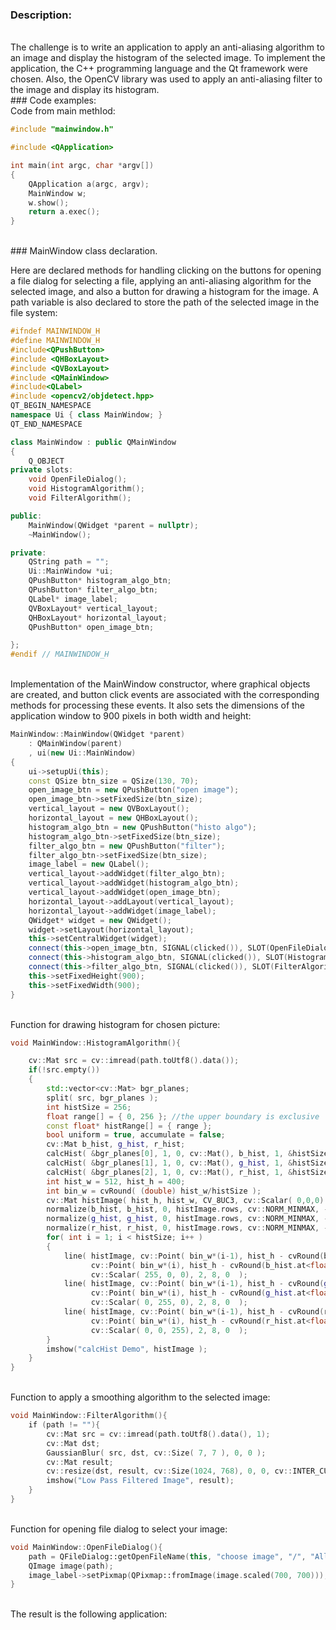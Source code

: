 ### Description:
<br>
The challenge is to write an application to apply an anti-aliasing algorithm to an image and display the histogram of the selected image. To implement the application, the C++ programming language and the Qt framework were chosen. Also, the OpenCV library was used to apply an anti-aliasing filter to the image and display its histogram.
<br>
### Code examples:
<br>
Code from main methIod:
<br>

``` cpp
#include "mainwindow.h"

#include <QApplication>

int main(int argc, char *argv[])
{
    QApplication a(argc, argv);
    MainWindow w;
    w.show();
    return a.exec();
}
```
<br>
### MainWindow class declaration.

Here are declared methods for handling clicking on the buttons for opening a file dialog for selecting a file, applying an anti-aliasing algorithm for the selected image, and also a button for drawing a histogram for the image. A path variable is also declared to store the path of the selected image in the file system:

``` cpp
#ifndef MAINWINDOW_H
#define MAINWINDOW_H
#include<QPushButton>
#include <QHBoxLayout>
#include <QVBoxLayout>
#include <QMainWindow>
#include<QLabel>
#include <opencv2/objdetect.hpp>
QT_BEGIN_NAMESPACE
namespace Ui { class MainWindow; }
QT_END_NAMESPACE

class MainWindow : public QMainWindow
{
    Q_OBJECT
private slots:
    void OpenFileDialog();
    void HistogramAlgorithm();
    void FilterAlgorithm();

public:
    MainWindow(QWidget *parent = nullptr);
    ~MainWindow();

private:
    QString path = "";
    Ui::MainWindow *ui;
    QPushButton* histogram_algo_btn;
    QPushButton* filter_algo_btn;
    QLabel* image_label;
    QVBoxLayout* vertical_layout;
    QHBoxLayout* horizontal_layout;
    QPushButton* open_image_btn;

};
#endif // MAINWINDOW_H
```
<br>
Implementation of the MainWindow constructor, where graphical objects are created, and button click events are associated with the corresponding methods for processing these events. It also sets the dimensions of the application window to 900 pixels in both width and height:
<br>

``` cpp
MainWindow::MainWindow(QWidget *parent)
    : QMainWindow(parent)
    , ui(new Ui::MainWindow)
{
    ui->setupUi(this);
    const QSize btn_size = QSize(130, 70);
    open_image_btn = new QPushButton("open image");
    open_image_btn->setFixedSize(btn_size);
    vertical_layout = new QVBoxLayout();
    horizontal_layout = new QHBoxLayout();
    histogram_algo_btn = new QPushButton("histo algo");
    histogram_algo_btn->setFixedSize(btn_size);
    filter_algo_btn = new QPushButton("filter");
    filter_algo_btn->setFixedSize(btn_size);
    image_label = new QLabel();
    vertical_layout->addWidget(filter_algo_btn);
    vertical_layout->addWidget(histogram_algo_btn);
    vertical_layout->addWidget(open_image_btn);
    horizontal_layout->addLayout(vertical_layout);
    horizontal_layout->addWidget(image_label);
    QWidget* widget = new QWidget();
    widget->setLayout(horizontal_layout);
    this->setCentralWidget(widget);
    connect(this->open_image_btn, SIGNAL(clicked()), SLOT(OpenFileDialog()));
    connect(this->histogram_algo_btn, SIGNAL(clicked()), SLOT(HistogramAlgorithm()));
    connect(this->filter_algo_btn, SIGNAL(clicked()), SLOT(FilterAlgorithm()));
    this->setFixedHeight(900);
    this->setFixedWidth(900);
}
```
<br>
Function for drawing histogram for chosen picture:
<br>

``` cpp
void MainWindow::HistogramAlgorithm(){

    cv::Mat src = cv::imread(path.toUtf8().data());
    if(!src.empty())
    {
        std::vector<cv::Mat> bgr_planes;
        split( src, bgr_planes );
        int histSize = 256;
        float range[] = { 0, 256 }; //the upper boundary is exclusive
        const float* histRange[] = { range };
        bool uniform = true, accumulate = false;
        cv::Mat b_hist, g_hist, r_hist;
        calcHist( &bgr_planes[0], 1, 0, cv::Mat(), b_hist, 1, &histSize, histRange, uniform, accumulate );
        calcHist( &bgr_planes[1], 1, 0, cv::Mat(), g_hist, 1, &histSize, histRange, uniform, accumulate );
        calcHist( &bgr_planes[2], 1, 0, cv::Mat(), r_hist, 1, &histSize, histRange, uniform, accumulate );
        int hist_w = 512, hist_h = 400;
        int bin_w = cvRound( (double) hist_w/histSize );
        cv::Mat histImage( hist_h, hist_w, CV_8UC3, cv::Scalar( 0,0,0) );
        normalize(b_hist, b_hist, 0, histImage.rows, cv::NORM_MINMAX, -1, cv::Mat() );
        normalize(g_hist, g_hist, 0, histImage.rows, cv::NORM_MINMAX, -1, cv::Mat() );
        normalize(r_hist, r_hist, 0, histImage.rows, cv::NORM_MINMAX, -1, cv::Mat() );
        for( int i = 1; i < histSize; i++ )
        {
            line( histImage, cv::Point( bin_w*(i-1), hist_h - cvRound(b_hist.at<float>(i-1)) ),
                  cv::Point( bin_w*(i), hist_h - cvRound(b_hist.at<float>(i)) ),
                  cv::Scalar( 255, 0, 0), 2, 8, 0  );
            line( histImage, cv::Point( bin_w*(i-1), hist_h - cvRound(g_hist.at<float>(i-1)) ),
                  cv::Point( bin_w*(i), hist_h - cvRound(g_hist.at<float>(i)) ),
                  cv::Scalar( 0, 255, 0), 2, 8, 0  );
            line( histImage, cv::Point( bin_w*(i-1), hist_h - cvRound(r_hist.at<float>(i-1)) ),
                  cv::Point( bin_w*(i), hist_h - cvRound(r_hist.at<float>(i)) ),
                  cv::Scalar( 0, 0, 255), 2, 8, 0  );
        }
        imshow("calcHist Demo", histImage );
    }
}
```
<br>
Function to apply a smoothing algorithm to the selected image:
<br>

``` cpp
void MainWindow::FilterAlgorithm(){
    if (path != ""){
        cv::Mat src = cv::imread(path.toUtf8().data(), 1);
        cv::Mat dst;
        GaussianBlur( src, dst, cv::Size( 7, 7 ), 0, 0 );
        cv::Mat result;
        cv::resize(dst, result, cv::Size(1024, 768), 0, 0, cv::INTER_CUBIC);
        imshow("Low Pass Filtered Image", result);
    }
}
```
<br>
Function for opening file dialog to select your image:
<br>

``` cpp
void MainWindow::OpenFileDialog(){
    path = QFileDialog::getOpenFileName(this, "choose image", "/", "All Files(*.*);; JPEG Image(*.jpg);; PNG IMage(*.png);");
    QImage image(path);
    image_label->setPixmap(QPixmap::fromImage(image.scaled(700, 700)));
}
```
<br>
The result is the following application:

